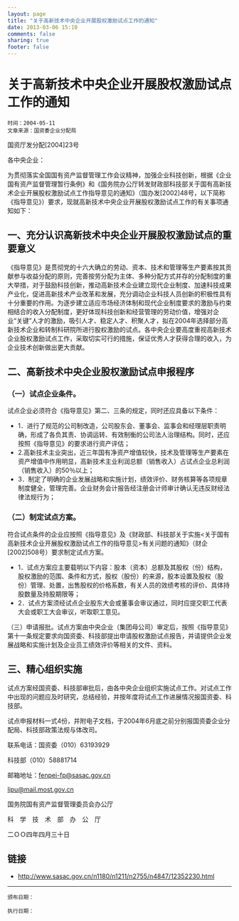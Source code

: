 ```yaml
---
layout: page
title: "关于高新技术中央企业开展股权激励试点工作的通知"
date: 2013-03-06 15:10
comments: false
sharing: true
footer: false
---
```


# 关于高新技术中央企业开展股权激励试点工作的通知
 
	时间：2004-05-11  
	文章来源：国资委企业分配局
 
国资厅发分配[2004]23号

各中央企业：

为贯彻落实全国国有资产监督管理工作会议精神，加强企业科技创新，根据《企业国有资产监督管理暂行条例》和《国务院办公厅转发财政部科技部关于国有高新技术企业开展股权激励试点工作指导意见的通知》（国办发[2002]48号，以下简称《指导意见》）要求，现就高新技术中央企业开展股权激励试点工作的有关事项通知如下：

## 一、充分认识高新技术中央企业开展股权激励试点的重要意义

《指导意见》是贯彻党的十六大确立的劳动、资本、技术和管理等生产要素按其贡献参与收益分配的原则，完善按劳分配为主体、多种分配方式并存的分配制度的重大举措，对于鼓励科技创新，推动高新技术企业建立现代企业制度、加速科技成果产业化，促进高新技术产业改革和发展，充分调动企业科技人员创新的积极性具有十分重要的作用。为逐步建立适应市场经济体制和现代企业制度要求的激励与约束相结合的收入分配制度，更好体现科技创新和经营管理的劳动价值，增强对企业“关键”人才的激励，吸引人才、稳定人才、积聚人才，拟在2004年选择部分高新技术企业和转制科研院所进行股权激励的试点。各中央企业要高度重视高新技术企业股权激励试点工作，采取切实可行的措施，保证优秀人才获得合理的收入，为企业技术创新做出更大贡献。

##  二、高新技术中央企业股权激励试点申报程序

### （一）试点企业条件。

试点企业必须符合《指导意见》第二、三条的规定，同时还应具备以下条件：

* 1．进行了规范的公司制改造，公司股东会、董事会、监事会和经理层职责明确，形成了各负其责、协调运转、有效制衡的公司法人治理结构。同时，还应按照《指导意见》的要求进行资产评估；
* 2.高新技术主业突出，近三年国有净资产增值较快，技术及管理等生产要素在资产增值中作用明显，高新技术主业利润总额（销售收入）占试点企业总利润（销售收入）的50％以上；
* 3．制定了明确的企业发展战略和实施计划，绩效评价、财务核算等各项规章制度健全，管理完善。企业财务会计报告经注册会计师审计确认无违反财经法律法规行为；

### （二）制定试点方案。

符合试点条件的企业应按照《指导意见》及《财政部、科技部关于实施<关于国有高新技术企业开展股权激励试点工作的指导意见>有关问题的通知》（财企[2002]508号）要求制定试点方案。

* 1．试点方案应主要载明以下内容：股本（资本）总额及其股权（份）结构，股权激励的范围、条件和方式，股权（股份）的来源，股本设置及股权（股份）管理、处置，出售股权的价格系数，有关人员的效绩考核的评价、具体持股数量及持股期限等；
* 2．试点方案须经试点企业股东大会或董事会审议通过，同时应提交职工代表大会或职工大会审议，听取职工意见。

（三）申请报批。试点方案由中央企业（集团母公司）审定后，按照《指导意见》第十一条规定要求向国资委、科技部提出申请股权激励试点报告，并请提供企业发展战略和实施计划及企业员工绩效评价等相关的文件、资料。

## 三、精心组织实施

试点方案经国资委、科技部审批后，由各中央企业组织实施试点工作。对试点工作中出现的问题应及时研究，总结经验，并按年度将试点工作进展情况报国资委、科技部。

试点申报材料一式4份，并附电子文档，于2004年6月底之前分别报国资委企业分配局、科技部政策法规与体改司。

联系电话：国资委（010）63193929

科技部（010）58881714

邮箱地址：fenpei-fp@sasac.gov.cn

lipu@mail.most.gov.cn


国务院国有资产监督管理委员会办公厅

科　学　技　术　部　办　公　厅

二ＯＯ四年四月三十日

## 链接

* <http://www.sasac.gov.cn/n1180/n1211/n2755/n4847/12352230.html>
    
----

	颁布日期： 

	执行日期：



